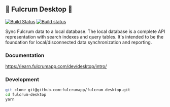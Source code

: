 ## :construction: Fulcrum Desktop :construction:

[![Build Status](https://travis-ci.org/fulcrumapp/fulcrum-desktop.svg?branch=master)](https://travis-ci.org/fulcrumapp/fulcrum-desktop)
[![Build status](https://ci.appveyor.com/api/projects/status/ii22qlgf1eomi9hm?svg=true)](https://ci.appveyor.com/project/Fulcrum/fulcrum-desktop)


Sync Fulcrum data to a local database. The local database is a complete API representation with search indexes and
query tables. It's intended to be the foundation for local/disconnected data synchronization and reporting.

### Documentation

https://learn.fulcrumapp.com/dev/desktop/intro/

### Development

```sh
git clone git@github.com:fulcrumapp/fulcrum-desktop.git
cd fulcrum-desktop
yarn
```
